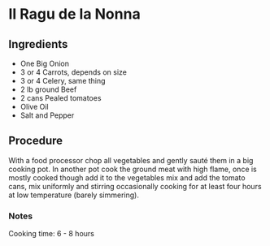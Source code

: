 # Il Ragu de la Nonna

## Ingredients

- One Big Onion
- 3 or 4 Carrots, depends on size
- 3 or 4 Celery, same thing
- 2 lb ground Beef
- 2 cans Pealed tomatoes
- Olive Oil
- Salt and Pepper

## Procedure

With a food processor chop all vegetables and gently sauté them in a big cooking
pot. In another pot cook the ground meat with high flame, once is mostly
cooked though add it to the vegetables mix and add the tomato cans, mix
uniformly and stirring occasionally cooking for at least four hours at low
temperature (barely simmering).

### Notes

Cooking time: 6 - 8 hours
